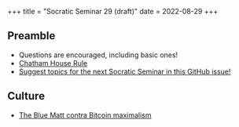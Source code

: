 +++
title = "Socratic Seminar 29 (draft)"
date = 2022-08-29
+++

## Preamble
- Questions are encouraged, including basic ones!
- [Chatham House Rule](https://www.chathamhouse.org/about-us/chatham-house-rule)
- [Suggest topics for the next Socratic Seminar in this GitHub issue!](https://github.com/leishman/sf-bitcoin-devs/issues/7)

## Culture
- [The Blue Matt contra Bitcoin maximalism](https://twitter.com/TheBlueMatt/status/1556448996159377414)

